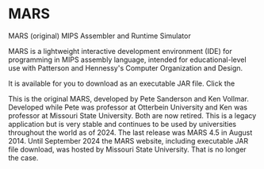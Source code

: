 # MARS
MARS (original) MIPS Assembler and Runtime Simulator

 MARS is a lightweight interactive development environment (IDE) for programming in MIPS assembly language, intended for educational-level use with Patterson and Hennessy's Computer Organization and Design.

 It is available for you to download as an executable JAR file.  Click the 

 This is the original MARS, developed by Pete Sanderson and Ken Vollmar.  Developed while Pete was professor at Otterbein University and Ken was professor at Missouri State University.  Both are now retired. This is a legacy application but is very stable and continues to be used by universities throughout the world as of 2024. The last release was MARS 4.5 in August 2014.  Until September 2024 the MARS website, including executable JAR file download, was hosted by Missouri State University. That is no longer the case.
